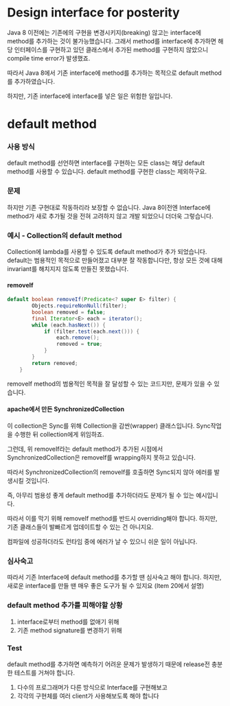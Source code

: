# Design interface for posterity

Java 8 이전에는 기존에의 구현을 변경시키지(breaking) 않고는 interface에 method를 추가하는 것이 불가능했습니다. 그래서 method를 interface에 추가하면 해당 인터페이스를 구현하고 있던 클래스에서 추가된 method를 구현하지 않았으니 compile time error가 발생했죠.

따라서 Java 8에서 기존 interface에 method를 추가하는 목적으로 default method를 추가하였습니다.

하지만, 기존 interface에 interface를 넣은 일은 위험한 일입니다.



# default method

### 사용 방식

default method를 선언하면 interface를 구현하는 모든 class는 해당 default method를 사용할 수 있습니다. default method를 구현한 class는 제외하구요.

### 문제

하지만 기존 구현대로 작동하리라 보장할 수 없습니다. Java 8이전엔 Interface에 method가 새로 추가될 것을 전혀 고려하지 않고 개발 되었으니 더더욱 그렇습니다.

### 예시 - Collection의 default method

Collection에 lambda를 사용할 수 있도록 default method가 추가 되었습니다. default는 범용적인 목적으로 만들어졌고 대부분 잘 작동합니다만, 항상 모든 것에 대해 invariant를 해치지지 않도록 만들진 못했습니다.



#### removeIf

```java
default boolean removeIf(Predicate<? super E> filter) {
        Objects.requireNonNull(filter);
        boolean removed = false;
        final Iterator<E> each = iterator();
        while (each.hasNext()) {
            if (filter.test(each.next())) {
                each.remove();
                removed = true;
            }
        }
        return removed;
    }
```

removeIf method의 범용적인 목적을 잘 달성할 수 있는 코드지만, 문제가 있을 수 있습니다.



#### apache에서 만든 SynchronizedCollection

이 collection은 Sync를 위해 Collection을 감싼(wrapper) 클래스입니다. Sync작업을 수행한 뒤 collection에게 위임하죠.

그런데, 위 removeIf라는 default method가 추가된 시점에서 SynchronizedCollection은 removeIf를 wrapping하지 못하고 있습니다.

따라서 SynchronizedCollection의 removeIf를 호출하면 Sync되지 않아 에러를 발생시킬 것입니다.

즉, 아무리 범용성 좋게 default method를 추가하더라도 문제가 될 수 있는 예시입니다.



따라서 이를 막기 위해 removeIf method를 반드시 overriding해야 합니다. 하지만, 기존 클래스들이 발빠르게 업데이트할 수 있는 건 아니지요.

컴파일에 성공하더라도 런타임 중에 에러가 날 수 있으니 쉬운 일이 아닙니다.



### 심사숙고

따라서 기존 Interface에 default method를 추가할 땐 심사숙고 해야 합니다. 하지만, 새로운 interface를 만들 땐 매우 좋은 도구가 될 수 있지요 (Item 20에서 설명)

 

### default method 추가를 피해야할 상황

1. interface로부터 method를 없애기 위해
2. 기존 method signature를 변경하기 위해



### Test

default method를 추가하면 예측하기 어려운 문제가 발생하기 때문에 release전 충분한 테스트를 거쳐야 합니다.

1. 다수의 프로그래머가 다른 방식으로 Interface를 구현해보고
2. 각각의 구현체를 여러 client가 사용해보도록 해야 합니다


